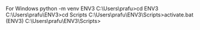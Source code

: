 For Windows 
python -m venv ENV3
C:\Users\prafu>cd ENV3
C:\Users\prafu\ENV3>cd Scripts
C:\Users\prafu\ENV3\Scripts>activate.bat
(ENV3) C:\Users\prafu\ENV3\Scripts>
